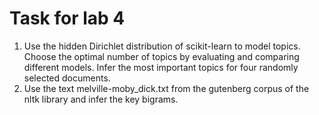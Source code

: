 # Task for lab 4

1. Use the hidden Dirichlet distribution of scikit-learn to model topics.
Choose the optimal number of topics by evaluating and comparing different models.
Infer the most important topics for four randomly selected documents.
2. Use the text melville-moby_dick.txt from the gutenberg corpus of the nltk library
and infer the key bigrams.
